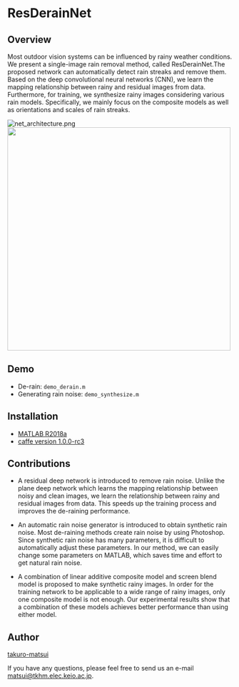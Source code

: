 # ResDerainNet

## Overview
Most outdoor vision systems can be influenced by rainy weather conditions. We present a single-image rain removal method, called ResDerainNet.The proposed network can automatically detect rain streaks and remove them. Based on the deep convolutional neural networks (CNN), we learn the mapping relationship between rainy and residual images from data. Furthermore, for training, we synthesize rainy images considering various rain models. Specifically, we mainly focus on the composite models as well as orientations and scales of rain streaks.

![net_architecture.png](https://qiita-image-store.s3.amazonaws.com/0/238733/4201579a-04cf-1ef2-86f6-4dd6d29a9c9d.png)
<img src="https://qiita-image-store.s3.amazonaws.com/0/238733/dc272717-b7e8-7e3b-a316-9b37daf15fdb.png" width="500">
## Demo
- De-rain:
`demo_derain.m`
- Generating rain noise:
`demo_synthesize.m`

## Installation
- [MATLAB R2018a](https://jp.mathworks.com/products/new_products/release2018a.html)
- [caffe version 1.0.0-rc3](http://caffe.berkeleyvision.org/tutorial/interfaces.html)

## Contributions
- A residual deep network is introduced to remove rain noise.
Unlike the plane deep network which learns the mapping relationship between noisy and clean images, we learn the relationship between rainy and residual images from data.
This speeds up the training process and improves the de-raining performance.


- An automatic rain noise generator is introduced to obtain synthetic rain noise.  Most de-raining methods create rain noise by using Photoshop. Since synthetic rain noise has many parameters, it is difficult to automatically adjust these parameters. In our method, we can easily change some parameters on MATLAB, which saves time and effort to get natural rain noise.

- A combination of linear additive composite model and screen blend model is proposed to make synthetic rainy images.  In order for the training network to be applicable to a wide range of rainy images, only one composite model is not enough. Our experimental results show that a combination of these models achieves better performance than using either model.


## Author

[takuro-matsui](https://github.com/takuro-matsui)

If you have any questions, please feel free to send us an e-mail matsui@tkhm.elec.keio.ac.jp.
